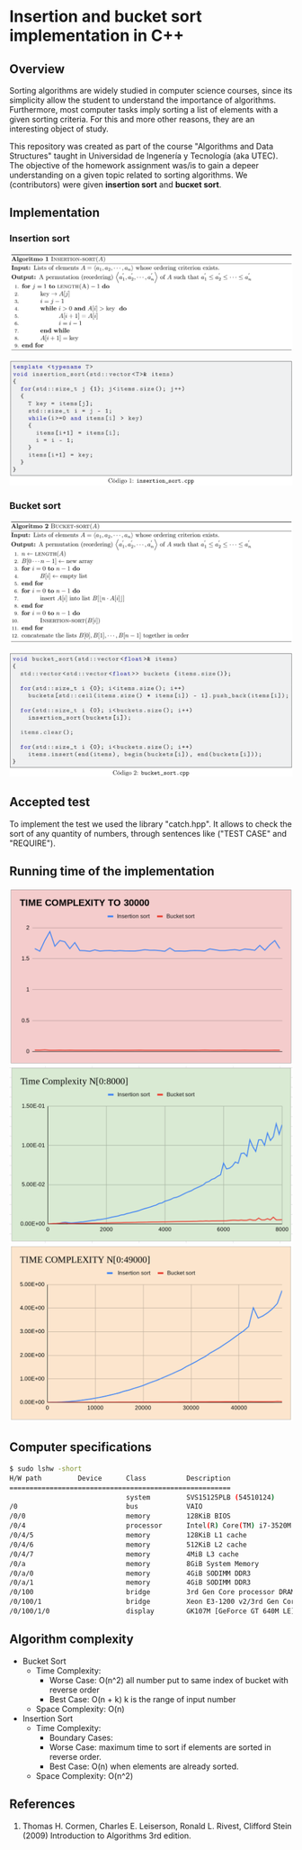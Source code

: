 # Insertion and bucket sort implementation in C++

## Overview

Sorting algorithms are widely studied in computer science courses, since its simplicity allow the student to understand the importance of algorithms. Furthermore, most computer tasks imply sorting a list of elements with a given sorting criteria. For this and more other reasons, they are an interesting object of study.

This repository was created as part of the course "Algorithms and Data Structures" taught in Universidad de Ingenería y Tecnología (aka UTEC). The objective of the homework assignment was/is to gain a depeer understanding on a given topic related to sorting algorithms. We (contributors) were given **insertion sort** and **bucĸet sort**.

## Implementation

### Insertion sort


![Insertion sort pseudocode](https://raw.githubusercontent.com/AlejandroMamaniAndia199802/GRUPO_4_INSERTION_BUCKET/master/rsrc/img/insertion_pseudo.png)

![Insertion sort implementation](https://raw.githubusercontent.com/AlejandroMamaniAndia199802/GRUPO_4_INSERTION_BUCKET/master/rsrc/img/insertion_code.png)


### Bucket sort

![Bucket sort pseudocode](https://raw.githubusercontent.com/AlejandroMamaniAndia199802/GRUPO_4_INSERTION_BUCKET/master/rsrc/img/bucket_pseudo.png)

![Bucket sort implementation](https://raw.githubusercontent.com/AlejandroMamaniAndia199802/GRUPO_4_INSERTION_BUCKET/master/rsrc/img/bucket_code.png)

## Accepted test
To implement the test we used the library "catch.hpp".
It allows to check the sort of any quantity of numbers,
through sentences like ("TEST CASE" and "REQUIRE").

## Running time of the implementation

![Benchmark](https://github.com/AlejandroMamaniAndia199802/GRUPO_4_INSERTION_BUCKET/blob/master/rsrc/img/3000.png)
![Benchmark](https://github.com/AlejandroMamaniAndia199802/GRUPO_4_INSERTION_BUCKET/blob/master/rsrc/img/0_to_8000.png)
![Benchmark](https://github.com/AlejandroMamaniAndia199802/GRUPO_4_INSERTION_BUCKET/blob/master/rsrc/img/0_to_49000.png)

## Computer specifications

```sh
$ sudo lshw -short
H/W path         Device      Class          Description
=======================================================
                             system         SVS15125PLB (54510124)
/0                           bus            VAIO
/0/0                         memory         128KiB BIOS
/0/4                         processor      Intel(R) Core(TM) i7-3520M CPU @ 2.90GHz
/0/4/5                       memory         128KiB L1 cache
/0/4/6                       memory         512KiB L2 cache
/0/4/7                       memory         4MiB L3 cache
/0/a                         memory         8GiB System Memory
/0/a/0                       memory         4GiB SODIMM DDR3
/0/a/1                       memory         4GiB SODIMM DDR3
/0/100                       bridge         3rd Gen Core processor DRAM Controller
/0/100/1                     bridge         Xeon E3-1200 v2/3rd Gen Core processor PCI Express Root Port
/0/100/1/0                   display        GK107M [GeForce GT 640M LE]
```

## Algorithm complexity

* Bucket Sort
	* Time Complexity:
		* Worse Case: O(n^2) all number put to same index of bucket with reverse order
		* Best Case: O(n + k) k is the range of input number
	* Space Complexity: O(n)
* Insertion Sort
	* Time Complexity: 
		* Boundary Cases:
		* Worse Case: maximum time to sort if elements are sorted in reverse order.
		* Best Case:  O(n) when elements are already sorted.
	* Space Complexity: O(n^2)

## References

1. 	Thomas H. Cormen, Charles E. Leiserson, Ronald L. Rivest, Clifford Stein (2009) Introduction to Algorithms 3rd edition.
